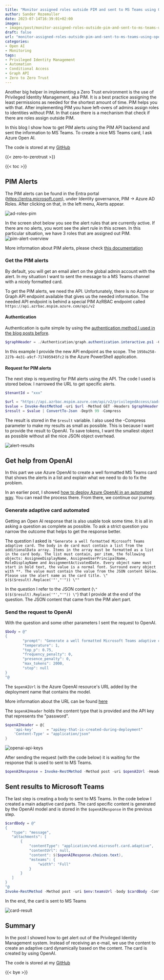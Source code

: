 ```yaml
---
title: "Monitor assigned roles outside PIM and sent to MS Teams using OpenAI"
author: Sander Rozemuller
date: 2023-07-14T16:39:01+02:00
images:
- images/post/monitor-assigned-roles-outside-pim-and-sent-to-ms-teams-using-openai/image.jpg
draft: false
url: "monitor-assigned-roles-outside-pim-and-sent-to-ms-teams-using-openai"
categories:
- Open AI
- Monitoring
tags:
- Privileged Identity Management
- Automation
- Conditional Access
- Graph API
- Zero to Zero Trust
---
```


Another big helper in implementing a Zero Trust environment is the use of Privileged Identity Management, aka PIM. It is a best practice assigning the least permissions as needed for the shortest amount of time. PIM helps you with that. 
After implementing PIM you have left-overs of admins assign roles to identities without PIM. In that case there is a mechanism that check if there are roles assign outside PIM.

In this blog I show how to get PIM alerts using the PIM API backend and sent the information to MS Teams. To create a nice MS Teams card, I ask Azure Open AI.

The code is stored at my [GitHub](https://github.com/srozemuller/Monitoring/tree/main/PIMAlerts)

{{< zero-to-zerotrust >}}

{{< toc >}}

## PIM Alerts
The PIM alerts can be found in the Entra portal (https://entra.microsoft.com), under Identity governance, PIM -> Azure AD Roles. After clicking on that, in the left menu, Alerts appear.

![ad-roles-pim](ad-roles-pim.png)

In the screen shot below you see the alert rules that are currently active. If there are no alerts, you wont see the alert rule in this screen. 
In this particular situation, we have 3 roles that are assigned out PIM. 
![pim-alert-overview](pim-alert-overview.png)

More information about PIM alerts, please check [this documentation](https://learn.microsoft.com/en-us/azure/active-directory/privileged-identity-management/pim-how-to-configure-security-alerts)

### Get the PIM alerts
By default, you will get an email alert on the global admin account with the alert. In my situation I want to sent the message to a MS Teams channel with a nicely formatted card. 

To get the PIM alerts, we need the API. Unfortunately, there is no Azure or Graph API endpoint available that gives us the needed information. 
The needed API endpoint is behind a special PIM AzRBAC endpoint called `https://api.azrbac.mspim.azure.com/api/v2`

#### Authentication
Authentication is quite simple by using the [authentication method I used in the blog posts before](https://www.rozemuller.com/zero-to-zero-trust-automation-index/#authentication).
```powershell
$graphHeader = ./Authentication/graph.authentication.interactive.ps1 -ClientId "1950a258-227b-4e31-a9cf-717495945fc2" -TenantName contoso.onmicrosoft.com -Scope "https://api.azrbac.mspim.azure.com//.default"
```

In this example I provide the new API endpoint as the scope. The `1950a258-227b-4e31-a9cf-717495945fc2` is the Azure PowerShell application.

#### Request for PIM alerts
The next step is requesting for PIM alerts using the API. The code I used is stored below.
I narrowed the URL to get specific alerts. 
```powershell
$tenantId = "xxx"

$url = "https://api.azrbac.mspim.azure.com/api/v2/privilegedAccess/aadroles/resources/{0}/alerts/RolesAssignedOutsidePimAlert" -f $tenantId
$value = Invoke-RestMethod -uri $url -Method GET -Headers $graphHeader
$result = $value | ConvertTo-Json -Depth 99 -Compress
```
The result is stored in the `$result` variable. I also used the -Compress parameter to make my results as small as possible. This is because I want to provide the result to OpenAI. To save tokens, I want the smallest object as possible without all the nice JSON object overhead. 

![alert-results](alert-results.png)

## Get help from OpenAI
In this part we use Azure OpenAI to create a well formatted MS Teams card that shows the alerts in a list and explain what we need to do to fix the problem. 

In an earlier post, I showed [how to deploy Azure OpenAI in an automated way](https://www.rozemuller.com/monitor-conditional-access-changes-using-openai-and-teams/#azure-open-ai). You can read the process there. 
From there, we continue our journey. 

### Generate adaptive card automated
Getting an Open AI response that is also usable took some time. It is all in asking a question as complete as possible. To ask a strict question you narrow the outcome that helps to get the response better. 

The question I asked is `"Generate a well formatted Microsoft Teams adaptive card. The body in de card must contain a list from the additionalData array. Items in the array must be formatted as a list in the card body. The list must contain, per item, the following objects: AssigneeDisplayName, AssigneeUserPrincipalName, RoleDisplayName and AssignmentActivatedDate. Every object name must start in bold text, the value is a normal font. Surround every object with **. The value must contain the value from the JSON content below. Please use the alert name as the card title. \" $($($result).Replace('"',"'")) \""`

In the question I refer to the JSON content (`\" $($($result).Replace('"',"'")) \"`) that I provide at the end of the question. The JSON content that came from the PIM alert part. 

### Send the request to OpenAI
With the question and some other parameters I sent the request to OpenAI.

```powershell
$body = @"
{
        "prompt": "Generate a well formatted Microsoft Teams adaptive card. The body in de card must contain a list from the additionalData array. Items in the array must be formatted as a list in the card body. The list must contain, per item, the following objects: AssigneeDisplayName, AssigneeUserPrincipalName, RoleDisplayName and AssignmentActivatedDate. Every object name must start in bold text, the value is a normal font. Surround every object with **. The value must contain the value from the JSON content below. Please use the alert name as the card title.  \" $($($result).Replace('"',"'")) \" At last, please show me how to correct the issue.",
        "temperature": 1,
        "top_p": 0.75,
        "frequency_penalty": 0,
        "presence_penalty": 0,
        "max_tokens": 2000,
        "stop": null
}
"@
```

The `$openAIUrl` is the Azure OpenAI resource's URL added by the deployment name that contains the model. 

More information about the URL can be found [here](https://learn.microsoft.com/en-us/azure/cognitive-services/openai/reference#rest-api-versioning)

The `$openAIHeader` holds the content type that is provided and the API key that represents the "password".

```powershell
$openAIHeader = @{
    'api-key'      = "apikey-that-is-created-during-deployment"
    'Content-Type' = "application/json"
}
```

![openai-api-keys](openai-api-keys.png)

After sending the request (with the code below) it is waiting for the response that is used to sent to MS Teams.

```powershell
$openAIResponse = Invoke-RestMethod -Method post -uri $openAIUrl -Headers $openAIHeader -Body $body
```



## Sent results to Microsoft Teams
The last step is creating a body to sent to MS Teams. In the code below I created a main adaptive card parts. The card specific content is generated by the OpenAI model and is stored in the `$openAIResponse` in the previous step.

```powershell
$cardBody = @"
{
   "type": "message",
   "attachments": [
       {
           "contentType": "application/vnd.microsoft.card.adaptive",
           "contentUrl": null,
           "content": $($openAIResponse.choices.text),
           "msteams": {
               "width": "Full"
           }
       }
   ]
}
"@
Invoke-RestMethod -Method post -uri $env:teamsUrl -body $cardBody -ContentType 'application/json'

```
In the end, the card is sent to MS Teams

![card-result](card-result.png)


## Summary
In the post I showed how to get alert out of the Privileged Identity Management system. Instead of receiving an e-mail, we use the content to create an adaptive card dynamically based on the content. The card is created by using OpenAI.

The code is stored at my [GitHub](https://github.com/srozemuller/Monitoring/tree/main/PIMAlerts)

{{< bye >}}